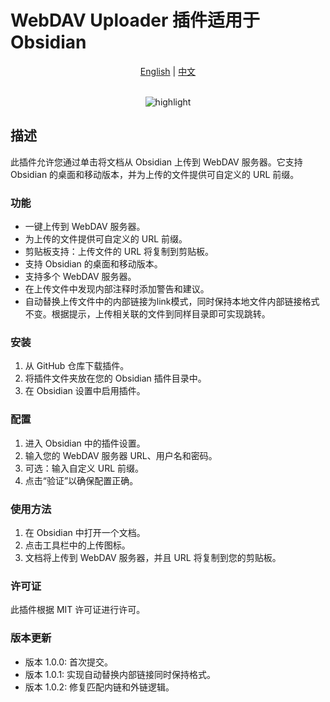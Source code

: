 # WebDAV Uploader 插件适用于 Obsidian

<div align="center">
<a href="README.md">English</a> | <a href="README.zh.md">中文</a>
</div>

<br>

<p align="center"><img align="center" src="https://alist.zhaoming.org/d/opt/alist/data/onedrive/ImageHost///2024-07-16_1721147096790_demo.gif" alt="highlight" /></p>

## 描述

此插件允许您通过单击将文档从 Obsidian 上传到 WebDAV 服务器。它支持 Obsidian 的桌面和移动版本，并为上传的文件提供可自定义的 URL 前缀。

### 功能

- 一键上传到 WebDAV 服务器。
- 为上传的文件提供可自定义的 URL 前缀。
- 剪贴板支持：上传文件的 URL 将复制到剪贴板。
- 支持 Obsidian 的桌面和移动版本。
- 支持多个 WebDAV 服务器。
- 在上传文件中发现内部注释时添加警告和建议。
- 自动替换上传文件中的内部链接为link模式，同时保持本地文件内部链接格式不变。根据提示，上传相关联的文件到同样目录即可实现跳转。

### 安装

1. 从 GitHub 仓库下载插件。
2. 将插件文件夹放在您的 Obsidian 插件目录中。
3. 在 Obsidian 设置中启用插件。

### 配置

1. 进入 Obsidian 中的插件设置。
2. 输入您的 WebDAV 服务器 URL、用户名和密码。
3. 可选：输入自定义 URL 前缀。
4. 点击“验证”以确保配置正确。

### 使用方法

1. 在 Obsidian 中打开一个文档。
2. 点击工具栏中的上传图标。
3. 文档将上传到 WebDAV 服务器，并且 URL 将复制到您的剪贴板。

### 许可证

此插件根据 MIT 许可证进行许可。

### 版本更新
- 版本 1.0.0: 首次提交。
- 版本 1.0.1: 实现自动替换内部链接同时保持格式。
- 版本 1.0.2: 修复匹配内链和外链逻辑。
